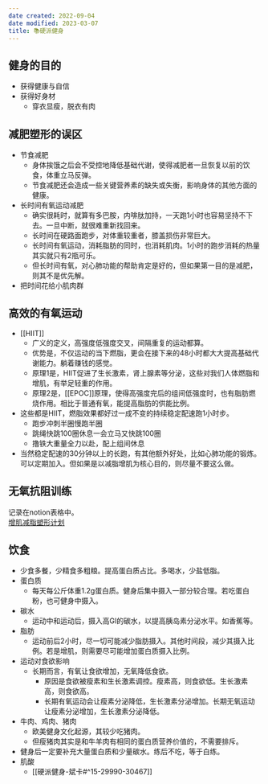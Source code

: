 ```yaml
---
date created: 2022-09-04
date modified: 2023-03-07
title: 📚硬派健身
---
```


## 健身的目的

- 获得健康与自信
- 获得好身材
	- 穿衣显瘦，脱衣有肉

## 减肥塑形的误区

- 节食减肥
	- 身体挨饿之后会不受控地降低基础代谢，使得减肥者一旦恢复以前的饮食，体重立马反弹。
	- 节食减肥还会造成一些关键营养素的缺失或失衡，影响身体的其他方面的健康。
- 长时间有氧运动减肥
	- 确实很耗时，就算有多巴胺，内啡肽加持，一天跑1小时也容易坚持不下去。一旦中断，就很难重新找回来。
	- 长时间在硬路面跑步，对体重较重者，膝盖损伤非常巨大。
	- 长时间有氧运动，消耗脂肪的同时，也消耗肌肉。1小时的跑步消耗的热量其实就只有2瓶可乐。
	- 但长时间有氧，对心肺功能的帮助肯定是好的，但如果第一目的是减肥，则其不是优先解。
- 把时间花给小肌肉群

## 高效的有氧运动

- [[HIIT]]
	- 广义的定义，高强度低强度交叉，间隔重复的运动都算。
	- 优势是，不仅运动的当下燃脂，更会在接下来的48小时都大大提高基础代谢能力。躺着赚钱的感觉。
	- 原理1是，HIIT促进了生长激素，肾上腺素等分泌，这些对我们人体燃脂和增肌，有举足轻重的作用。
	- 原理2是，[[EPOC]]原理，使得高强度完后的组间低强度时，也有脂肪燃烧作用。相比于普通有氧，能提高脂肪的供能比例。
- 这些都是HIIT，燃脂效果都好过一成不变的持续稳定配速跑1小时步。
	- 跑步冲刺半圈慢跑半圈
	- 跳绳快跳100圈休息一会立马又快跳100圈
	- 撸铁大重量全力以赴，配上组间休息
- 当然稳定配速的30分钟以上的长跑，有其他额外好处，比如心肺功能的锻炼。可以定期加入。但如果是以减脂增肌为核心目的，则尽量不要这么做。

## 无氧抗阻训练

记录在notion表格中。  
[增肌减脂塑形计划](https://www.notion.so/oldwinter/d25c765455e640dda01de833db0d2c38)

## 饮食

- 少食多餐，少精食多粗粮。提高蛋白质占比。多喝水，少盐低脂。
- 蛋白质
	- 每天每公斤体重1.2g蛋白质。健身后集中摄入一部分较合理。若吃蛋白粉，也可健身中摄入。
- 碳水
	- 运动中和运动后，摄入高GI的碳水，以提高胰岛素分泌水平。如香蕉等。
- 脂肪
	- 运动前后2小时，尽一切可能减少脂肪摄入。其他时间段，减少其摄入比例。若是增肌，则需要尽可能增加蛋白质摄入比例。
- 运动对食欲影响
	- 长期而言，有氧让食欲增加，无氧降低食欲。
		- 原因是食欲被瘦素和生长激素调控。瘦素高，则食欲低。生长激素高，则食欲高。
		- 长期有氧运动会让瘦素分泌降低，生长激素分泌增加。长期无氧运动让瘦素分泌增加，生长激素分泌降低。
- 牛肉、鸡肉、猪肉
	- 欧美健身文化起源，其较少吃猪肉。
	- 但瘦猪肉其实是和牛羊肉有相同的蛋白质营养价值的，不需要排斥。
- 健身后一定要补充大量蛋白质和少量碳水。练后不吃，等于白练。
- 肌酸
	- [[硬派健身-斌卡#^15-29990-30467]]
